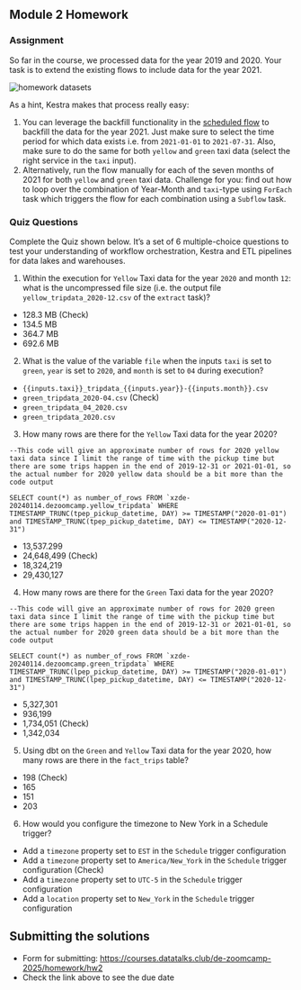 ## Module 2 Homework

### Assignment

So far in the course, we processed data for the year 2019 and 2020. Your task is to extend the existing flows to include data for the year 2021.

![homework datasets](images/homework.png)

As a hint, Kestra makes that process really easy:
1. You can leverage the backfill functionality in the [scheduled flow](../flows/07_gcp_taxi_scheduled.yaml) to backfill the data for the year 2021. Just make sure to select the time period for which data exists i.e. from `2021-01-01` to `2021-07-31`. Also, make sure to do the same for both `yellow` and `green` taxi data (select the right service in the `taxi` input).
2. Alternatively, run the flow manually for each of the seven months of 2021 for both `yellow` and `green` taxi data. Challenge for you: find out how to loop over the combination of Year-Month and `taxi`-type using `ForEach` task which triggers the flow for each combination using a `Subflow` task.

### Quiz Questions

Complete the Quiz shown below. It’s a set of 6 multiple-choice questions to test your understanding of workflow orchestration, Kestra and ETL pipelines for data lakes and warehouses.

1) Within the execution for `Yellow` Taxi data for the year `2020` and month `12`: what is the uncompressed file size (i.e. the output file `yellow_tripdata_2020-12.csv` of the `extract` task)?
- 128.3 MB (Check)
- 134.5 MB
- 364.7 MB
- 692.6 MB

2) What is the value of the variable `file` when the inputs `taxi` is set to `green`, `year` is set to `2020`, and `month` is set to `04` during execution?
- `{{inputs.taxi}}_tripdata_{{inputs.year}}-{{inputs.month}}.csv` 
- `green_tripdata_2020-04.csv` (Check)
- `green_tripdata_04_2020.csv`
- `green_tripdata_2020.csv`

3) How many rows are there for the `Yellow` Taxi data for the year 2020?
```
--This code will give an approximate number of rows for 2020 yellow taxi data since I limit the range of time with the pickup time but there are some trips happen in the end of 2019-12-31 or 2021-01-01, so the actual number for 2020 yellow data should be a bit more than the code output

SELECT count(*) as number_of_rows FROM `xzde-20240114.dezoomcamp.yellow_tripdata` WHERE TIMESTAMP_TRUNC(tpep_pickup_datetime, DAY) >= TIMESTAMP("2020-01-01") and TIMESTAMP_TRUNC(tpep_pickup_datetime, DAY) <= TIMESTAMP("2020-12-31")

```

- 13,537.299
- 24,648,499 (Check)
- 18,324,219
- 29,430,127

4) How many rows are there for the `Green` Taxi data for the year 2020?
```
--This code will give an approximate number of rows for 2020 green taxi data since I limit the range of time with the pickup time but there are some trips happen in the end of 2019-12-31 or 2021-01-01, so the actual number for 2020 green data should be a bit more than the code output

SELECT count(*) as number_of_rows FROM `xzde-20240114.dezoomcamp.green_tripdata` WHERE TIMESTAMP_TRUNC(lpep_pickup_datetime, DAY) >= TIMESTAMP("2020-01-01") and TIMESTAMP_TRUNC(lpep_pickup_datetime, DAY) <= TIMESTAMP("2020-12-31")

```
- 5,327,301
- 936,199
- 1,734,051 (Check)
- 1,342,034

5) Using dbt on the `Green` and `Yellow` Taxi data for the year 2020, how many rows are there in the `fact_trips` table?
- 198 (Check)
- 165
- 151
- 203

6) How would you configure the timezone to New York in a Schedule trigger?
- Add a `timezone` property set to `EST` in the `Schedule` trigger configuration  
- Add a `timezone` property set to `America/New_York` in the `Schedule` trigger configuration (Check)
- Add a `timezone` property set to `UTC-5` in the `Schedule` trigger configuration
- Add a `location` property set to `New_York` in the `Schedule` trigger configuration  


## Submitting the solutions

* Form for submitting: https://courses.datatalks.club/de-zoomcamp-2025/homework/hw2
* Check the link above to see the due date